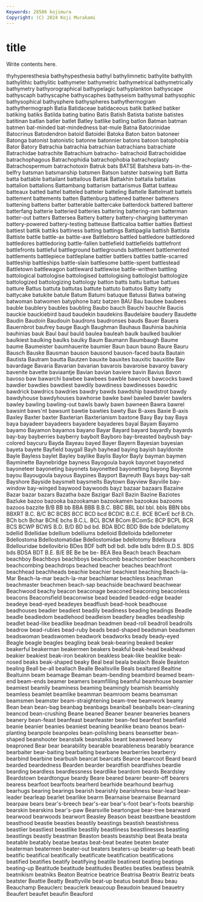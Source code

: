 ```yaml
---
Keywords: 28586 kojimura
Copyright: (C) 2024 Koji Murakami
---
```


# title

Write contents here.



thyhyperesthesia bathyhypesthesia bathyl bathylimnetic bathylite bathylith bathylithic bathylitic
bathymeter bathymetric bathymetrical bathymetrically bathymetry bathyorographical bathypelagic bathyplankton bathyscape bathyscaph
bathyscaphe bathyscaphes bathyseism bathysmal bathysophic bathysophical bathysphere bathyspheres bathythermogram bathythermograph
Batia Batidaceae batidaceous batik batiked batiker batiking batiks Batilda bating
batino Batis Batish Batista batiste batistes batitinan batlan batler batlet
Batley batlike batling batlon Batman batman batmen bat-minded bat-mindedness bat-mule
Batna Batocrinidae Batocrinus Batodendron batoid Batoidei Batoka Baton baton batoneer
Batonga batonist batonistic batonne batonnier batons batoon batophobia Bator Batory
Batrachia batrachia batrachian batrachians batrachiate Batrachidae batrachite Batrachium batracho- batrachoid
Batrachoididae batrachophagous Batrachophidia batrachophobia batrachoplasty Batrachospermum batrachotoxin Batruk bats BATSE
Batsheva bats-in-the-belfry batsman batsmanship batsmen Batson batster batswing batt Batta
batta battable battailant battailous Battak Battakhin battalia battalias battalion battalions
Battambang battarism battarismus Battat batteau batteaux batted battel batteled batteler
batteling Battelle Battelmatt battels battement battements batten Battenburg battened battener
batteners battening battens batter batterable battercake batterdock battered batterer batterfang
batterie batteried batteries battering battering-ram batterman batter-out batters Battersea Battery
battery battery-charging batteryman battery-powered battery-testing batteuse Batticaloa battier batties Battiest
battiest battik battiks battiness batting battings Battipaglia battish Battista Battiste
battle battle-ax battle-axe Battleboro battled battledore battledored battledores battledoring battle-fallen
battlefield battlefields battlefront battlefronts battleful battleground battlegrounds battlement battlemented battlements
battlepiece battleplane battler battlers battles battle-scarred battleship battleships battle-slain battlesome
battle-spent battlestead Battletown battlewagon battleward battlewise battle-writhen battling battological battologise
battologised battologising battologist battologize battologized battologizing battology batton batts battu
battue battues batture Battus battuta battutas battute battuto battutos Batty
batty battycake batukite batule Batum Batumi batuque Batussi Batwa batwing
batwoman batwomen batyphone batz batzen BAU Bau baubee baubees bauble
baublery baubles baubling Baubo bauch Bauchi bauchle Baucis bauckie bauckiebird
baud baudekin baudekins Baudelaire baudery Baudette Baudin Baudoin Baudouin baudrons
baudronses bauds Bauer Bauera Bauernbrot baufrey bauge Baugh Baughman Bauhaus
Bauhinia bauhinia bauhinias bauk Baul baul bauld baulea bauleah baulk
baulked baulkier baulkiest baulking baulks baulky Baum Baumann Baumbaugh Baume
baume Baumeister baumhauerite baumier Baun baun bauno Baure Bauru Bausch
Bauske Bausman bauson bausond bauson-faced bauta Bautain Bautista Bautram bautta
Bautzen bauxite bauxites bauxitic bauxitite Bav bavardage Bavaria Bavarian bavarian
bavarois bavaroise bavaroy bavary bavenite bavette baviaantje Bavian bavian baviere
bavin Bavius Bavon bavoso baw bawarchi bawbee bawbees bawble bawcock
bawcocks bawd bawdier bawdies bawdiest bawdily bawdiness bawdinesses bawdric bawdrick
bawdrics bawdries bawdry bawds bawdship bawdstrot bawdy bawdyhouse bawdyhouses bawhorse
bawke bawl bawled bawler bawlers bawley bawling bawling-out bawls bawly
bawn bawneen Bawra bawrel bawsint baws'nt bawsunt bawtie bawties bawty
Bax B-axes Baxie B-axis Baxley Baxter baxter Baxterian Baxterianism baxtone
Baxy Bay bay Baya baya bayadeer bayadeers bayadere bayaderes bayal
Bayam Bayamo bayamo Bayamon bayamos bayano Bayar Bayard bayard bayardly
bayards bay-bay bayberries bayberry baybolt Bayboro bay-breasted baybush bay-colored baycuru
Bayda Bayeau bayed Bayer Bayern Bayesian bayesian bayeta bayete Bayfield
baygall Bayh bayhead baying bayish bayldonite Bayle Bayless baylet Bayley
baylike Baylis Baylor Bayly bayman baymen Bayminette Baynebridge bayness Bayogoula
bayok bayonet bayoneted bayoneteer bayoneting bayonets bayonetted bayonetting bayong Bayonne
bayou Bayougoula bayous Baypines Bayport Bayreuth Bays bays bay-salt Bayshore
Bayside baysmelt baysmelts Baytown Bayview Bayville bay-window bay-winged baywood baywoods
bayz bazaar bazaars Bazaine Bazar bazar bazars Bazatha baze Bazigar
Bazil Bazin Bazine Baziotes Bazluke bazoo bazooka bazookaman bazookamen bazookas
bazooms bazoos bazzite B/B BB bb BBA BBB B.B.C. BBC
BBL bbl bbl. bbls BBN bbs BBXRT B.C. B/C BC
BCBS BCC BCD bcd BCDIC B.C.E. BCE BCerE bcf B.Ch.
BCh bch Bchar BChE bchs B.C.L. BCL BCM BCom BComSc
BCP BCPL BCR BCS BCWP BCWS B.D. B/D BD bd
bd. BDA BDC BDD Bde bde bdellatomy bdellid Bdellidae bdellium
bdelliums bdelloid Bdelloida bdellometer Bdellostoma Bdellostomatidae Bdellostomidae bdellotomy Bdelloura Bdellouridae
bdellovibrio BDes BDF bdft bdl bdl. bdle bdls bdrm B.D.S.
BDS bds BDSA BDT B.E. B/E BE Be be be-
BEA Bea Beach beach Beacham beachboy Beachboys beachboys beachcomb beachcomber
beachcombers beachcombing beachdrops beached beacher beaches beachfront beachhead beachheads beachie
beachier beachiest beaching Beach-la-Mar Beach-la-mar beach-la-mar beachlamar beachless beachman beachmaster
beachmen beach-sap beachside beachward beachwear Beachwood beachy beacon beaconage beaconed
beaconing beaconless beacons Beaconsfield beaconwise bead beaded beaded-edge beader beadeye
bead-eyed beadeyes beadflush bead-hook beadhouse beadhouses beadier beadiest beadily beadiness
beading beadings Beadle beadle beadledom beadlehood beadleism beadlery beadles beadleship
beadlet bead-like beadlike beadman beadmen bead-roll beadroll beadrolls beadrow bead-rubies
bead-ruby beads bead-shaped beadsman beadsmen beadswoman beadswomen beadwork beadworks beady
beady-eyed Beagle beagle beagles beagling beak beak-bearing beaked beaker beakerful
beakerman beakermen beakers beakful beak-head beakhead beakier beakiest beak-iron beakiron
beakless beak-like beaklike beak-nosed beaks beak-shaped beaky Beal beal beala
bealach Beale Bealeton bealing Beall be-all beallach Bealle Beallsville Beals
bealtared Bealtine Bealtuinn beam beamage Beaman beam-bending beambird beamed beam-end
beam-ends beamer beamers beamfilling beamful beamhouse beamier beamiest beamily beaminess
beaming beamingly beamish beamishly beamless beamlet beamlike beamman beamroom beams
beamsman beamsmen beamster beam-straightening beam-tree beamwork beamy Bean bean bean-bag
beanbag beanbags beanball beanballs bean-cleaning beancod bean-crushing Beane beaned Beaner
beaner beaneries beaners beanery bean-feast beanfeast beanfeaster bean-fed beanfest beanfield
beanie beanier beanies beaniest beaning beanlike beano beanos bean-planting beanpole
beanpoles bean-polishing beans beansetter bean-shaped beanshooter beanstalk beanstalks beant beanweed
beany beaproned Bear bear bearability bearable bearableness bearably bearance bearbaiter
bear-baiting bearbaiting bearbane bearberries bearberry bearbind bearbine bearbush bearcat bearcats
Bearce bearcoot Beard beard bearded beardedness Bearden bearder beardfish beardfishes
beardie bearding beardless beardlessness beardlike beardom beards Beardsley Beardstown beardtongue
beardy Beare beared bearer bearer-off bearers bearess bearfoot bearfoots bearherd
bearhide bearhound bearhug bearhugs bearing bearings bearish bearishly bearishness bear-lead
bear-leader bearleap bearlet bearlike bearm Bearnaise bearnaise Bearnard bearpaw bears
bear's-breech bear's-ear bear's-foot bear's-foots bearship bearskin bearskins bear's-paw Bearsville beartongue
bear-tree bearward bearwood bearwoods bearwort Beasley Beason beast beastbane beastdom
beasthood beastie beasties beastily beastings beastish beastishness beastlier beastliest beastlike
beastlily beastliness beastlinesses beastling beastlings beastly beastman Beaston beasts beastship
beat Beata beata beatable beatably beatae beatas beat-beat beatee beaten
beater beaterman beatermen beater-out beaters beaters-up beater-up beath beati beatific
beatifical beatifically beatificate beatification beatifications beatified beatifies beatify beatifying beatille
beatinest beating beatings beating-up Beatitude beatitude beatitudes Beatles beatles beatless
beatnik beatnikism beatniks Beaton Beatrice beatrice Beatrisa Beatrix Beatriz beats
beatster Beattie Beatty Beattyville beat-up beatus beatuti Beau beau Beauchamp
Beauclerc beauclerk beaucoup Beaudoin beaued beauetry Beaufert beaufet beaufin Beauford
